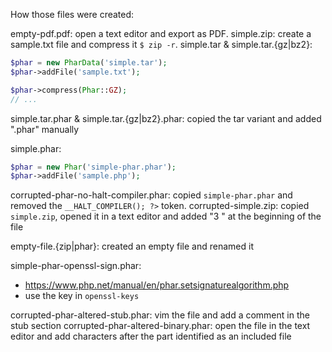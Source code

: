 How those files were created:

empty-pdf.pdf: open a text editor and export as PDF.
simple.zip: create a sample.txt file and compress it `$ zip -r`.
simple.tar & simple.tar.{gz|bz2}:

```php
$phar = new PharData('simple.tar');
$phar->addFile('sample.txt');

$phar->compress(Phar::GZ);
// ...
```

simple.tar.phar & simple.tar.{gz|bz2}.phar: copied the tar variant and added ".phar" manually

simple.phar:

```php
$phar = new Phar('simple-phar.phar');
$phar->addFile('sample.php');
```

corrupted-phar-no-halt-compiler.phar: copied `simple-phar.phar` and removed the `__HALT_COMPILER(); ?>` token.
corrupted-simple.zip: copied `simple.zip`, opened it in a text editor and added "3 " at the beginning of the file

empty-file.{zip|phar}: created an empty file and renamed it

simple-phar-openssl-sign.phar: 
- https://www.php.net/manual/en/phar.setsignaturealgorithm.php
- use the key in `openssl-keys`

corrupted-phar-altered-stub.phar: vim the file and add a comment in the stub section
corrupted-phar-altered-binary.phar: open the file in the text editor and add characters after the part identified as an included file
